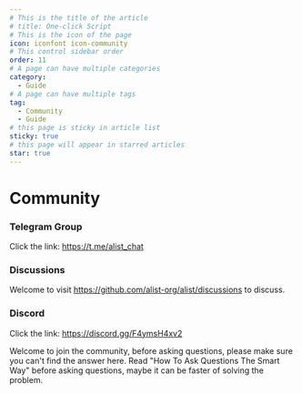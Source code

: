 ```yaml
---
# This is the title of the article
# title: One-click Script
# This is the icon of the page
icon: iconfont icon-community
# This control sidebar order
order: 11
# A page can have multiple categories
category:
  - Guide
# A page can have multiple tags
tag:
  - Community
  - Guide
# this page is sticky in article list
sticky: true
# this page will appear in starred articles
star: true
---
```


# Community

### Telegram Group​
Click the link: https://t.me/alist_chat

### Discussions​
Welcome to visit https://github.com/alist-org/alist/discussions to discuss.

### Discord
Click the link: https://discord.gg/F4ymsH4xv2

Welcome to join the community, before asking questions, please make sure you can't find the answer here. Read "How To Ask Questions The Smart Way" before asking questions, maybe it can be faster of solving the problem.
